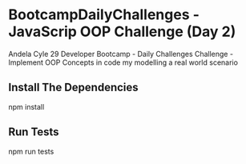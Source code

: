 # BootcampDailyChallenges - JavaScrip OOP Challenge (Day 2)
Andela Cyle 29 Developer Bootcamp - Daily Challenges
Challenge - Implement OOP Concepts in code my modelling a real world scenario


## Install The Dependencies
npm install

## Run Tests
npm run tests
